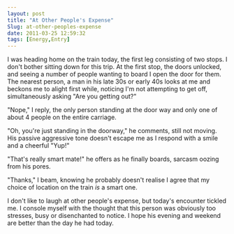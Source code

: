 ```yaml
---
layout: post
title: "At Other People's Expense"
Slug: at-other-peoples-expense
date: 2011-03-25 12:59:32
tags: [Energy,Entry]
---
```

I was heading home on the train today, the first leg consisting of two stops. I don't bother sitting down for this trip. At the first stop, the doors unlocked, and seeing a number of people wanting to board I open the door for them. The nearest person, a man in his late 30s or early 40s looks at me and beckons me to alight first while, noticing I'm not attempting to get off, simultaneously asking "Are you getting out?"

"Nope," I reply, the only person standing at the door way and only one of about 4 people on the entire carriage.

"Oh, you're just standing in the doorway," he comments, still not moving. His passive aggressive tone doesn't escape me as I respond with a smile and a cheerful "Yup!"

"That's really smart mate!" he offers as he finally boards, sarcasm oozing from his pores.

"Thanks," I beam, knowing he probably doesn't realise I agree that my choice of location on the train _is_ a smart one.

I don't like to laugh at other people's expense, but today's encounter tickled me. I console myself with the thought that this person was obviously too stresses, busy or disenchanted to notice. I hope his evening and weekend are better than the day he had today.
